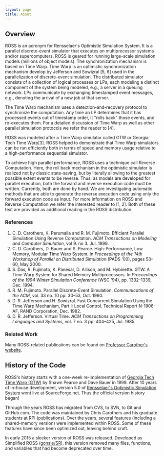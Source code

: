 ```yaml
---
layout: page
title: About
---
```


## Overview

ROSS is an acronym for Rensselaer's Optimistic Simulation System.
It is a parallel discrete-event simulator that executes on multiprocessor systems and/or supercomputers.
ROSS is geared for running large-scale simulation models (millions of object models).
The synchronization mechanism is based on Time Warp.
Time Warp is an optimistic synchronization mechanism develop by Jefferson and Sowizral [5, 6] used in the parallelization of discrete-event simulation.
The distributed simulator consists of a collection of logical processes or LPs, each modeling a distinct component of the system being modeled, e.g., a server in a queuing network.
LPs communicate by exchanging timestamped event messages, e.g., denoting the arrival of a new job at that server.

The Time Warp mechanism uses a detection-and-recovery protocol to synchronize the computation.
Any time an LP determines that it has processed events out of timestamp order, it "rolls back" those events, and re-executes them.
For a detailed discussion of Time Warp as well as other parallel simulation protocols we refer the reader to [4].

ROSS was modeled after a Time Warp simulator called GTW or Georgia Tech Time Warp[3].
ROSS helped to demonstrate that Time Warp simulators can be run efficiently both in terms of speed and memory usage relative to a high-performance sequential simulator.

To achieve high parallel performance, ROSS uses a technique call Reverse Computation.
Here, the roll back mechanism in the optimistic simulator is realized not by classic state-saving, but by literally allowing to the greatest possible extent events to be reverse.
Thus, as models are developed for parallel execution, both the forward and reverse execution code must be written.
Currently, both are done by hand.
We are investigating automatic methods that are able to generate the reverse execution code using only the forward execution code as input.
For more information on ROSS and Reverse Computation we refer the interested reader to [1, 2].
Both of these text are provided as additional reading in the ROSS distribution.

### References

1. C. D. Carothers, K. Perumalla and R. M. Fujimoto. Efficient Parallel Simulation Using Reverse Computation. *ACM Transactions on Modeling and Computer Simulation*, vol 9. no 3. Jul. 1999.
2. C. D. Carothers, D. Bauer and S. Pearce. High-Performance, Low Memory, Modular Time Warp System. In *Proceedings of the 14th Workshop of Parallel on Distributed Simulation* (PADS '00), pages 53&ndash;60, May 2000.
3. S. Das, R. Fujimoto, K. Panesar, D. Allison, and M. Hybinette. GTW: A Time Warp System for Shared Memory Multiprocessors. In *Proceedings of the 1994 Winter Simulation Conference* (WSC '94),  pp. 1332&ndash;1339, Dec. 1994.
4. R. M. Fujimoto. Parallel Discrete-Event Simulation. *Communications of the ACM*, vol. 33 no. 10 pp. 30&ndash;53, Oct. 1990.
5. D. R. Jefferson and H. Sowizral. Fast Concurrent Simulation Using the Time Warp Mechanism, Part I: Local Control. Technical Report N-1906-AF, RAND Corporation, Dec. 1982.
6. D. R. Jefferson. Virtual Time. *ACM Transactions on Programming Languages and Systems*, vol. 7 no. 3 pp. 404&ndash;425, Jul. 1985.

### Related Work

Many ROSS-related publications can be found on [Professor Carother's website](https://www.cs.rpi.edu/~chrisc/).

## History of the Code

ROSS's history starts with a one-week re-implementation of [Georgia Tech Time Warp (GTW)](http://www.cc.gatech.edu/computing/pads/tech-parallel-gtw.html) by Shawn Pearce and Dave Bauer in 1999.
After 10 years of in-house development, version 5.0 of [Rensselaer's Optimistic Simulation System](http://sourceforge.net/projects/pdes/) went live at SourceForge.net.
Thus the official version history began!

Through the years ROSS has migrated from CVS, to SVN, to Git and GitHub.com.
The code was maintained by Chris Carothers and his graduate students at RPI ([publications](http://cs.rpi.edu//~chrisc/#publications)).
Over the years, several features (including a shared-memory version) were implemented within ROSS.
Some of these features have since been optimized out, leaving behind cruft.

In early 2015 a sleeker version of ROSS was released.
Developed as Simplified ROSS ([gonsie/SR](http://github.com/gonsie/SR)), this version removed many files, functions, and variables that had become deprecated over time.
